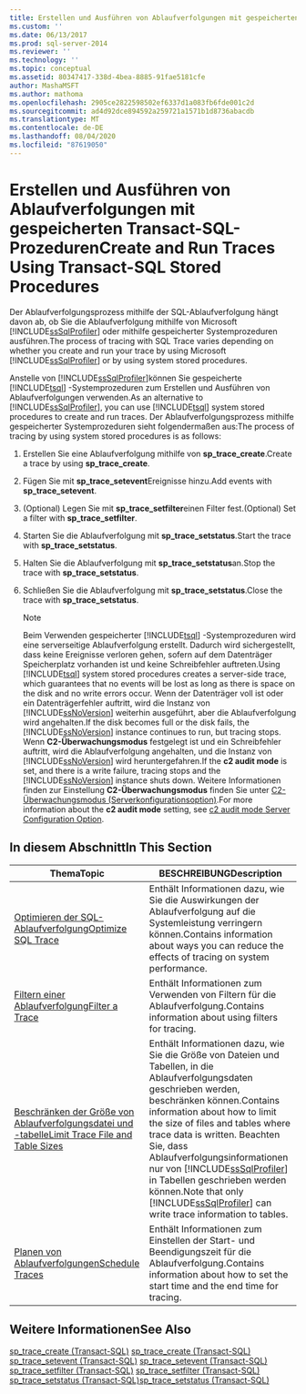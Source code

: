 ```yaml
---
title: Erstellen und Ausführen von Ablaufverfolgungen mit gespeicherten Transact-SQL-Prozeduren | Microsoft-Dokumentation
ms.custom: ''
ms.date: 06/13/2017
ms.prod: sql-server-2014
ms.reviewer: ''
ms.technology: ''
ms.topic: conceptual
ms.assetid: 80347417-338d-4bea-8885-91fae5181cfe
author: MashaMSFT
ms.author: mathoma
ms.openlocfilehash: 2905ce2822598502ef6337d1a083fb6fde001c2d
ms.sourcegitcommit: ad4d92dce894592a259721a1571b1d8736abacdb
ms.translationtype: MT
ms.contentlocale: de-DE
ms.lasthandoff: 08/04/2020
ms.locfileid: "87619050"
---
```

# <a name="create-and-run-traces-using-transact-sql-stored-procedures"></a><span data-ttu-id="25eed-102">Erstellen und Ausführen von Ablaufverfolgungen mit gespeicherten Transact-SQL-Prozeduren</span><span class="sxs-lookup"><span data-stu-id="25eed-102">Create and Run Traces Using Transact-SQL Stored Procedures</span></span>
  <span data-ttu-id="25eed-103">Der Ablaufverfolgungsprozess mithilfe der SQL-Ablaufverfolgung hängt davon ab, ob Sie die Ablaufverfolgung mithilfe von Microsoft [!INCLUDE[ssSqlProfiler](../../includes/sssqlprofiler-md.md)] oder mithilfe gespeicherter Systemprozeduren ausführen.</span><span class="sxs-lookup"><span data-stu-id="25eed-103">The process of tracing with SQL Trace varies depending on whether you create and run your trace by using Microsoft [!INCLUDE[ssSqlProfiler](../../includes/sssqlprofiler-md.md)] or by using system stored procedures.</span></span>  
  
 <span data-ttu-id="25eed-104">Anstelle von [!INCLUDE[ssSqlProfiler](../../includes/sssqlprofiler-md.md)]können Sie gespeicherte [!INCLUDE[tsql](../../includes/tsql-md.md)] -Systemprozeduren zum Erstellen und Ausführen von Ablaufverfolgungen verwenden.</span><span class="sxs-lookup"><span data-stu-id="25eed-104">As an alternative to [!INCLUDE[ssSqlProfiler](../../includes/sssqlprofiler-md.md)], you can use [!INCLUDE[tsql](../../includes/tsql-md.md)] system stored procedures to create and run traces.</span></span> <span data-ttu-id="25eed-105">Der Ablaufverfolgungsprozess mithilfe gespeicherter Systemprozeduren sieht folgendermaßen aus:</span><span class="sxs-lookup"><span data-stu-id="25eed-105">The process of tracing by using system stored procedures is as follows:</span></span>  
  
1.  <span data-ttu-id="25eed-106">Erstellen Sie eine Ablaufverfolgung mithilfe von **sp_trace_create**.</span><span class="sxs-lookup"><span data-stu-id="25eed-106">Create a trace by using **sp_trace_create**.</span></span>  
  
2.  <span data-ttu-id="25eed-107">Fügen Sie mit **sp_trace_setevent**Ereignisse hinzu.</span><span class="sxs-lookup"><span data-stu-id="25eed-107">Add events with **sp_trace_setevent**.</span></span>  
  
3.  <span data-ttu-id="25eed-108">(Optional) Legen Sie mit **sp_trace_setfilter**einen Filter fest.</span><span class="sxs-lookup"><span data-stu-id="25eed-108">(Optional) Set a filter with **sp_trace_setfilter**.</span></span>  
  
4.  <span data-ttu-id="25eed-109">Starten Sie die Ablaufverfolgung mit **sp_trace_setstatus**.</span><span class="sxs-lookup"><span data-stu-id="25eed-109">Start the trace with **sp_trace_setstatus**.</span></span>  
  
5.  <span data-ttu-id="25eed-110">Halten Sie die Ablaufverfolgung mit **sp_trace_setstatus**an.</span><span class="sxs-lookup"><span data-stu-id="25eed-110">Stop the trace with **sp_trace_setstatus**.</span></span>  
  
6.  <span data-ttu-id="25eed-111">Schließen Sie die Ablaufverfolgung mit **sp_trace_setstatus**.</span><span class="sxs-lookup"><span data-stu-id="25eed-111">Close the trace with **sp_trace_setstatus**.</span></span>  
  
    > [!NOTE]  
    >  <span data-ttu-id="25eed-112">Beim Verwenden gespeicherter [!INCLUDE[tsql](../../includes/tsql-md.md)] -Systemprozeduren wird eine serverseitige Ablaufverfolgung erstellt. Dadurch wird sichergestellt, dass keine Ereignisse verloren gehen, sofern auf dem Datenträger Speicherplatz vorhanden ist und keine Schreibfehler auftreten.</span><span class="sxs-lookup"><span data-stu-id="25eed-112">Using [!INCLUDE[tsql](../../includes/tsql-md.md)] system stored procedures creates a server-side trace, which guarantees that no events will be lost as long as there is space on the disk and no write errors occur.</span></span> <span data-ttu-id="25eed-113">Wenn der Datenträger voll ist oder ein Datenträgerfehler auftritt, wird die Instanz von [!INCLUDE[ssNoVersion](../../includes/ssnoversion-md.md)] weiterhin ausgeführt, aber die Ablaufverfolgung wird angehalten.</span><span class="sxs-lookup"><span data-stu-id="25eed-113">If the disk becomes full or the disk fails, the [!INCLUDE[ssNoVersion](../../includes/ssnoversion-md.md)] instance continues to run, but tracing stops.</span></span> <span data-ttu-id="25eed-114">Wenn **C2-Überwachungsmodus** festgelegt ist und ein Schreibfehler auftritt, wird die Ablaufverfolgung angehalten, und die Instanz von [!INCLUDE[ssNoVersion](../../includes/ssnoversion-md.md)] wird heruntergefahren.</span><span class="sxs-lookup"><span data-stu-id="25eed-114">If the **c2 audit mode** is set, and there is a write failure, tracing stops and the [!INCLUDE[ssNoVersion](../../includes/ssnoversion-md.md)] instance shuts down.</span></span> <span data-ttu-id="25eed-115">Weitere Informationen finden zur Einstellung **C2-Überwachungsmodus** finden Sie unter [C2-Überwachungsmodus (Serverkonfigurationsoption)](../../database-engine/configure-windows/c2-audit-mode-server-configuration-option.md).</span><span class="sxs-lookup"><span data-stu-id="25eed-115">For more information about the **c2 audit mode** setting, see [c2 audit mode Server Configuration Option](../../database-engine/configure-windows/c2-audit-mode-server-configuration-option.md).</span></span>  
  
## <a name="in-this-section"></a><span data-ttu-id="25eed-116">In diesem Abschnitt</span><span class="sxs-lookup"><span data-stu-id="25eed-116">In This Section</span></span>  
  
|<span data-ttu-id="25eed-117">Thema</span><span class="sxs-lookup"><span data-stu-id="25eed-117">Topic</span></span>|<span data-ttu-id="25eed-118">BESCHREIBUNG</span><span class="sxs-lookup"><span data-stu-id="25eed-118">Description</span></span>|  
|-----------|-----------------|  
|[<span data-ttu-id="25eed-119">Optimieren der SQL-Ablaufverfolgung</span><span class="sxs-lookup"><span data-stu-id="25eed-119">Optimize SQL Trace</span></span>](sql-trace.md)|<span data-ttu-id="25eed-120">Enthält Informationen dazu, wie Sie die Auswirkungen der Ablaufverfolgung auf die Systemleistung verringern können.</span><span class="sxs-lookup"><span data-stu-id="25eed-120">Contains information about ways you can reduce the effects of tracing on system performance.</span></span>|  
|[<span data-ttu-id="25eed-121">Filtern einer Ablaufverfolgung</span><span class="sxs-lookup"><span data-stu-id="25eed-121">Filter a Trace</span></span>](filter-a-trace.md)|<span data-ttu-id="25eed-122">Enthält Informationen zum Verwenden von Filtern für die Ablaufverfolgung.</span><span class="sxs-lookup"><span data-stu-id="25eed-122">Contains information about using filters for tracing.</span></span>|  
|[<span data-ttu-id="25eed-123">Beschränken der Größe von Ablaufverfolgungsdatei und -tabelle</span><span class="sxs-lookup"><span data-stu-id="25eed-123">Limit Trace File and Table Sizes</span></span>](limit-trace-file-and-table-sizes.md)|<span data-ttu-id="25eed-124">Enthält Informationen dazu, wie Sie die Größe von Dateien und Tabellen, in die Ablaufverfolgungsdaten geschrieben werden, beschränken können.</span><span class="sxs-lookup"><span data-stu-id="25eed-124">Contains information about how to limit the size of files and tables where trace data is written.</span></span> <span data-ttu-id="25eed-125">Beachten Sie, dass Ablaufverfolgungsinformationen nur von [!INCLUDE[ssSqlProfiler](../../includes/sssqlprofiler-md.md)] in Tabellen geschrieben werden können.</span><span class="sxs-lookup"><span data-stu-id="25eed-125">Note that only [!INCLUDE[ssSqlProfiler](../../includes/sssqlprofiler-md.md)] can write trace information to tables.</span></span>|  
|[<span data-ttu-id="25eed-126">Planen von Ablaufverfolgungen</span><span class="sxs-lookup"><span data-stu-id="25eed-126">Schedule Traces</span></span>](schedule-traces.md)|<span data-ttu-id="25eed-127">Enthält Informationen zum Einstellen der Start- und Beendigungszeit für die Ablaufverfolgung.</span><span class="sxs-lookup"><span data-stu-id="25eed-127">Contains information about how to set the start time and the end time for tracing.</span></span>|  
  
## <a name="see-also"></a><span data-ttu-id="25eed-128">Weitere Informationen</span><span class="sxs-lookup"><span data-stu-id="25eed-128">See Also</span></span>  
 <span data-ttu-id="25eed-129">[sp_trace_create &#40;Transact-SQL&#41;](/sql/relational-databases/system-stored-procedures/sp-trace-create-transact-sql) </span><span class="sxs-lookup"><span data-stu-id="25eed-129">[sp_trace_create &#40;Transact-SQL&#41;](/sql/relational-databases/system-stored-procedures/sp-trace-create-transact-sql) </span></span>  
 <span data-ttu-id="25eed-130">[sp_trace_setevent &#40;Transact-SQL&#41;](/sql/relational-databases/system-stored-procedures/sp-trace-setevent-transact-sql) </span><span class="sxs-lookup"><span data-stu-id="25eed-130">[sp_trace_setevent &#40;Transact-SQL&#41;](/sql/relational-databases/system-stored-procedures/sp-trace-setevent-transact-sql) </span></span>  
 <span data-ttu-id="25eed-131">[sp_trace_setfilter &#40;Transact-SQL&#41;](/sql/relational-databases/system-stored-procedures/sp-trace-setfilter-transact-sql) </span><span class="sxs-lookup"><span data-stu-id="25eed-131">[sp_trace_setfilter &#40;Transact-SQL&#41;](/sql/relational-databases/system-stored-procedures/sp-trace-setfilter-transact-sql) </span></span>  
 [<span data-ttu-id="25eed-132">sp_trace_setstatus &#40;Transact-SQL&#41;</span><span class="sxs-lookup"><span data-stu-id="25eed-132">sp_trace_setstatus &#40;Transact-SQL&#41;</span></span>](/sql/relational-databases/system-stored-procedures/sp-trace-setstatus-transact-sql)  
  
  
